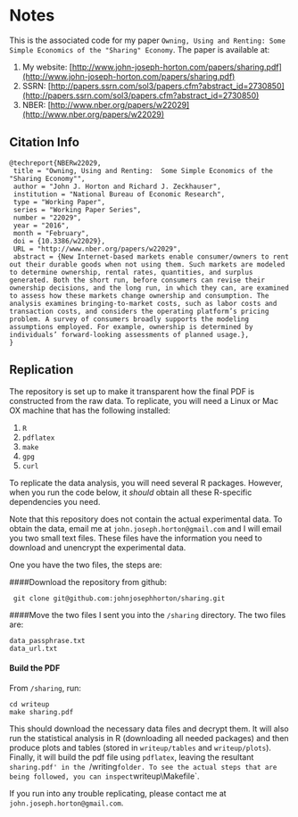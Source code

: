 # Notes

This is the associated code for my paper  ``Owning, Using and Renting: Some Simple Economics of the "Sharing" Economy``.
The paper is available at:

1. My website: [http://www.john-joseph-horton.com/papers/sharing.pdf](http://www.john-joseph-horton.com/papers/sharing.pdf)
1. SSRN: [http://papers.ssrn.com/sol3/papers.cfm?abstract_id=2730850](http://papers.ssrn.com/sol3/papers.cfm?abstract_id=2730850)
1. NBER: [http://www.nber.org/papers/w22029](http://www.nber.org/papers/w22029)

## Citation Info

```
@techreport{NBERw22029,
 title = "Owning, Using and Renting:  Some Simple Economics of the "Sharing Economy"",
 author = "John J. Horton and Richard J. Zeckhauser",
 institution = "National Bureau of Economic Research",
 type = "Working Paper",
 series = "Working Paper Series",
 number = "22029",
 year = "2016",
 month = "February",
 doi = {10.3386/w22029},
 URL = "http://www.nber.org/papers/w22029",
 abstract = {New Internet-based markets enable consumer/owners to rent out their durable goods when not using them. Such markets are modeled to determine ownership, rental rates, quantities, and surplus generated. Both the short run, before consumers can revise their ownership decisions, and the long run, in which they can, are examined to assess how these markets change ownership and consumption. The analysis examines bringing-to-market costs, such as labor costs and transaction costs, and considers the operating platform’s pricing problem. A survey of consumers broadly supports the modeling assumptions employed. For example, ownership is determined by individuals’ forward-looking assessments of planned usage.},
}	  

```

## Replication

The repository is set up to make it transparent how the final PDF is constructed from the raw data. 
To replicate, you will need a Linux or Mac OX machine that has the following installed:

1. `R`
1. `pdflatex`
1. `make`
1. `gpg`
1. `curl`

To replicate the data analysis, you will need several R packages.
However, when you run the code below, it *should* obtain all these R-specific dependencies you need. 

Note that this repository does not contain the actual experimental data.
To obtain the data, email me at `john.joseph.horton@gmail.com` and I will email you two small text files.
These files have the information you need to download and unencrypt the experimental data. 

One you have the two files, the steps are:

####Download the repository from github:
```
 git clone git@github.com:johnjosephhorton/sharing.git 
```
####Move the two files I sent you into the `/sharing` directory. The two files are: 
```
data_passphrase.txt
data_url.txt
```
#### Build the PDF
From `/sharing`, run: 
```
cd writeup
make sharing.pdf
```
This should download the necessary data files and decrypt them.
It will also run the statistical analysis in R (downloading all needed packages) and then produce plots and tables (stored in `writeup/tables` and `writeup/plots`). 
Finally, it will build the pdf file using `pdflatex`, leaving the resultant `sharing.pdf' in the `/writing` folder.
To see the actual steps that are being followed, you can inspect `writeup\Makefile`.

If you run into any trouble replicating, please contact me at ``john.joseph.horton@gmail.com``. 